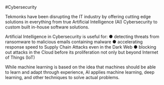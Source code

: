 #Cybersecurity

Tekmonks have been disrupting the IT industry by offering cutting edge solutions in everything from true Artificial Intelligence (AI) Cybersecurity to custom built in-house software solutions. 

Artificial Intelligence in Cybersecurity is useful for: 
●   detecting threats from ransomware to malicious emails containing malware
●   accelerating response speed to Supply Chain Attacks even in the Dark Web 
●   blocking out attacks in the Cloud  before its proliferation not only but beyond Internet of Things (IoT)

While machine learning is based on the idea that machines should be able to learn and adapt through experience,  AI applies machine learning, deep learning, and other techniques to solve actual problems.

